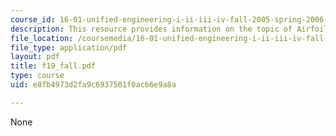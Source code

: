 ```yaml
---
course_id: 16-01-unified-engineering-i-ii-iii-iv-fall-2005-spring-2006
description: This resource provides information on the topic of Airfoils.
file_location: /coursemedia/16-01-unified-engineering-i-ii-iii-iv-fall-2005-spring-2006/e8fb4973d2fa9c6937501f0ac66e9a8a_f19_fall.pdf
file_type: application/pdf
layout: pdf
title: f19_fall.pdf
type: course
uid: e8fb4973d2fa9c6937501f0ac66e9a8a

---
```

None